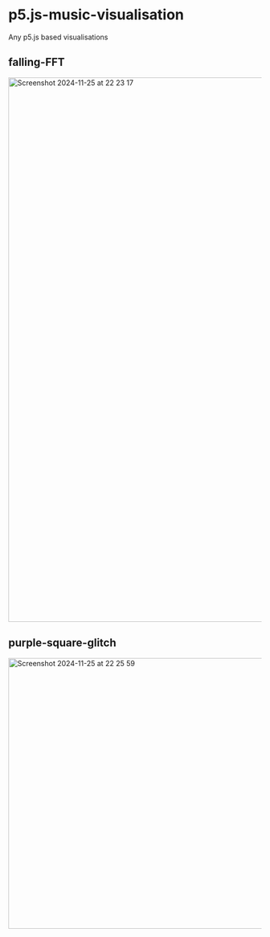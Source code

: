 # p5.js-music-visualisation
Any p5.js based visualisations


## falling-FFT

<img width="1084" alt="Screenshot 2024-11-25 at 22 23 17" src="https://github.com/user-attachments/assets/b7f215ab-f593-4e9c-a226-36f58d177175">

## purple-square-glitch

<img width="539" alt="Screenshot 2024-11-25 at 22 25 59" src="https://github.com/user-attachments/assets/88e0f72d-9594-48f0-bcb9-9d6913f3d68d">
